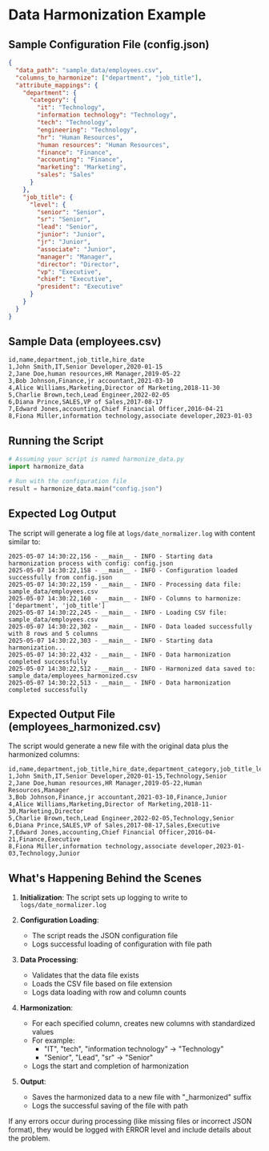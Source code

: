 # Data Harmonization Example

## Sample Configuration File (config.json)
```json
{
  "data_path": "sample_data/employees.csv",
  "columns_to_harmonize": ["department", "job_title"],
  "attribute_mappings": {
    "department": {
      "category": {
        "it": "Technology",
        "information technology": "Technology",
        "tech": "Technology",
        "engineering": "Technology",
        "hr": "Human Resources",
        "human resources": "Human Resources",
        "finance": "Finance",
        "accounting": "Finance",
        "marketing": "Marketing",
        "sales": "Sales"
      }
    },
    "job_title": {
      "level": {
        "senior": "Senior",
        "sr": "Senior",
        "lead": "Senior",
        "junior": "Junior",
        "jr": "Junior",
        "associate": "Junior",
        "manager": "Manager",
        "director": "Director",
        "vp": "Executive",
        "chief": "Executive",
        "president": "Executive"
      }
    }
  }
}
```

## Sample Data (employees.csv)
```
id,name,department,job_title,hire_date
1,John Smith,IT,Senior Developer,2020-01-15
2,Jane Doe,human resources,HR Manager,2019-05-22
3,Bob Johnson,Finance,jr accountant,2021-03-10
4,Alice Williams,Marketing,Director of Marketing,2018-11-30
5,Charlie Brown,tech,Lead Engineer,2022-02-05
6,Diana Prince,SALES,VP of Sales,2017-08-17
7,Edward Jones,accounting,Chief Financial Officer,2016-04-21
8,Fiona Miller,information technology,associate developer,2023-01-03
```

## Running the Script
```python
# Assuming your script is named harmonize_data.py
import harmonize_data

# Run with the configuration file
result = harmonize_data.main("config.json")
```

## Expected Log Output
The script will generate a log file at `logs/date_normalizer.log` with content similar to:

```
2025-05-07 14:30:22,156 - __main__ - INFO - Starting data harmonization process with config: config.json
2025-05-07 14:30:22,158 - __main__ - INFO - Configuration loaded successfully from config.json
2025-05-07 14:30:22,159 - __main__ - INFO - Processing data file: sample_data/employees.csv
2025-05-07 14:30:22,160 - __main__ - INFO - Columns to harmonize: ['department', 'job_title']
2025-05-07 14:30:22,245 - __main__ - INFO - Loading CSV file: sample_data/employees.csv
2025-05-07 14:30:22,302 - __main__ - INFO - Data loaded successfully with 8 rows and 5 columns
2025-05-07 14:30:22,303 - __main__ - INFO - Starting data harmonization...
2025-05-07 14:30:22,432 - __main__ - INFO - Data harmonization completed successfully
2025-05-07 14:30:22,512 - __main__ - INFO - Harmonized data saved to: sample_data/employees_harmonized.csv
2025-05-07 14:30:22,513 - __main__ - INFO - Data harmonization completed successfully
```

## Expected Output File (employees_harmonized.csv)
The script would generate a new file with the original data plus the harmonized columns:

```
id,name,department,job_title,hire_date,department_category,job_title_level
1,John Smith,IT,Senior Developer,2020-01-15,Technology,Senior
2,Jane Doe,human resources,HR Manager,2019-05-22,Human Resources,Manager
3,Bob Johnson,Finance,jr accountant,2021-03-10,Finance,Junior
4,Alice Williams,Marketing,Director of Marketing,2018-11-30,Marketing,Director
5,Charlie Brown,tech,Lead Engineer,2022-02-05,Technology,Senior
6,Diana Prince,SALES,VP of Sales,2017-08-17,Sales,Executive
7,Edward Jones,accounting,Chief Financial Officer,2016-04-21,Finance,Executive
8,Fiona Miller,information technology,associate developer,2023-01-03,Technology,Junior
```

## What's Happening Behind the Scenes

1. **Initialization**: The script sets up logging to write to `logs/date_normalizer.log`

2. **Configuration Loading**: 
   - The script reads the JSON configuration file
   - Logs successful loading of configuration with file path

3. **Data Processing**:
   - Validates that the data file exists
   - Loads the CSV file based on file extension
   - Logs data loading with row and column counts

4. **Harmonization**:
   - For each specified column, creates new columns with standardized values
   - For example:
     - "IT", "tech", "information technology" → "Technology"
     - "Senior", "Lead", "sr" → "Senior"
   - Logs the start and completion of harmonization

5. **Output**:
   - Saves the harmonized data to a new file with "_harmonized" suffix
   - Logs the successful saving of the file with path

If any errors occur during processing (like missing files or incorrect JSON format), they would be logged with ERROR level and include details about the problem.
